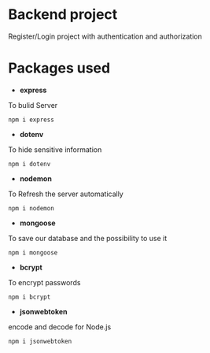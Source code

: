 # Backend project
Register/Login project with authentication and authorization

# Packages used 

* **express**

To bulid Server
``` 
npm i express
```
* **dotenv**

To hide sensitive information
``` 
npm i dotenv
```

* **nodemon**

To Refresh the server automatically
``` 
npm i nodemon
```

* **mongoose**

To save our database and the possibility to use it

``` 
npm i mongoose
```




* **bcrypt**

To encrypt passwords

``` 
npm i bcrypt
```


* **jsonwebtoken**

encode and decode for Node.js

``` 
npm i jsonwebtoken
```
